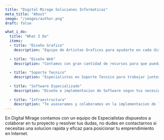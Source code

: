 ```yaml
---
title: "Digital Mirage Soluciones Informaticas"
meta_title: "About"
image: "/images/author.png"
draft: false

what_i_do:
  title: "What I Do"
  items:
  - title: "Diseño Grafico"
    description: "Equipo de Artistas Graficos para ayudarte en cada diseño para tu empresa"
  
  - title: "Diseño Web"
    description: "Contamos con gran cantidad de recursos para que puedas tener tu sitio web en poco tiempo "
  
  - title: "Soporte Tecnico"
    description: "Especialistas en Soporte Tecnico para trabajar juntos en cada paso que tu empresa lo necesite"
  
  - title: "Software Especializado"
    description: "Diseño e implementacion de Software segun tus necesidades"
  
  - title: "Infraestructura"
    description: "Te asesoramos y colaboramos en la implementacion de la infraestructura adecuada para tu proyecto"
---
```


En Digital Mirage contamos con un equipo de Especialistas dispuestos a colaborar en tu proyecto y resolver tus dudas, no dudes en contactarnos si necesitas una solucion rapida y eficaz para posicionar tu emprendimiento en Internet.
